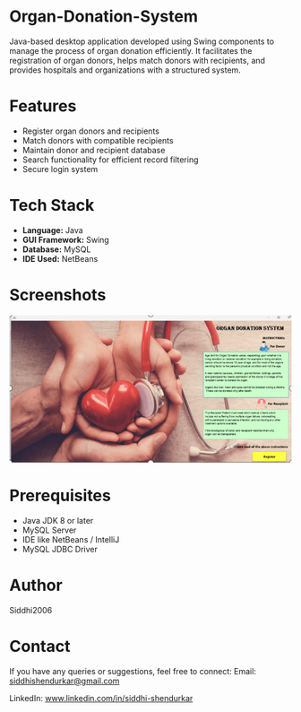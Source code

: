 # Organ-Donation-System
Java-based desktop application developed using Swing components to manage the process of organ donation efficiently. It facilitates the registration of organ donors, helps match donors with recipients, and provides hospitals and organizations with a structured system.

# Features

- Register organ donors and recipients
- Match donors with compatible recipients
- Maintain donor and recipient database
- Search functionality for efficient record filtering
- Secure login system

# Tech Stack

- **Language:** Java  
- **GUI Framework:** Swing  
- **Database:** MySQL  
- **IDE Used:** NetBeans

# Screenshots

![Instructions Page](images/instructions-page.png)

# Prerequisites
- Java JDK 8 or later
- MySQL Server
- IDE like NetBeans / IntelliJ
- MySQL JDBC Driver

# Author 
Siddhi2006

# Contact
If you have any queries or suggestions, feel free to connect:
Email: siddhishendurkar@gmail.com

LinkedIn: www.linkedin.com/in/siddhi-shendurkar



